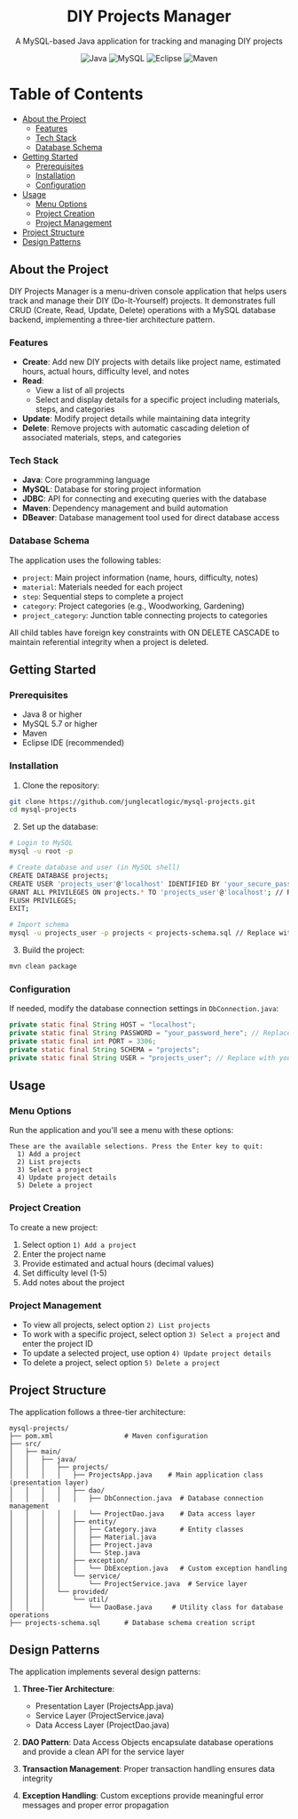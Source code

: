 <div align="center">

  <h1>DIY Projects Manager</h1>
  
  <p>
    A MySQL-based Java application for tracking and managing DIY projects
  </p>

<p>
  <img src="https://img.shields.io/badge/Java-ED8B00?style=for-the-badge&logo=java&logoColor=white" alt="Java" />
  <img src="https://img.shields.io/badge/MySQL-005C84?style=for-the-badge&logo=mysql&logoColor=white" alt="MySQL" />
  <img src="https://img.shields.io/badge/Eclipse-2C2255?style=for-the-badge&logo=eclipse&logoColor=white" alt="Eclipse" />
  <img src="https://img.shields.io/badge/Maven-C71A36?style=for-the-badge&logo=apache-maven&logoColor=white" alt="Maven" />
</p>
   
</div>

<!-- Table of Contents -->
# Table of Contents

- [About the Project](#about-the-project)
  * [Features](#features)
  * [Tech Stack](#tech-stack)
  * [Database Schema](#database-schema)
- [Getting Started](#getting-started)
  * [Prerequisites](#prerequisites)
  * [Installation](#installation)
  * [Configuration](#configuration)
- [Usage](#usage)
  * [Menu Options](#menu-options)
  * [Project Creation](#project-creation)
  * [Project Management](#project-management)
- [Project Structure](#project-structure)
- [Design Patterns](#design-patterns)

<!-- About the Project -->
## About the Project

DIY Projects Manager is a menu-driven console application that helps users track and manage their DIY (Do-It-Yourself) projects. It demonstrates full CRUD (Create, Read, Update, Delete) operations with a MySQL database backend, implementing a three-tier architecture pattern.

### Features

- **Create**: Add new DIY projects with details like project name, estimated hours, actual hours, difficulty level, and notes
- **Read**: 
  - View a list of all projects
  - Select and display details for a specific project including materials, steps, and categories
- **Update**: Modify project details while maintaining data integrity
- **Delete**: Remove projects with automatic cascading deletion of associated materials, steps, and categories

### Tech Stack

- **Java**: Core programming language
- **MySQL**: Database for storing project information
- **JDBC**: API for connecting and executing queries with the database
- **Maven**: Dependency management and build automation
- **DBeaver**: Database management tool used for direct database access

### Database Schema

The application uses the following tables:
- `project`: Main project information (name, hours, difficulty, notes)
- `material`: Materials needed for each project
- `step`: Sequential steps to complete a project
- `category`: Project categories (e.g., Woodworking, Gardening)
- `project_category`: Junction table connecting projects to categories

All child tables have foreign key constraints with ON DELETE CASCADE to maintain referential integrity when a project is deleted.

<!-- Getting Started -->
## Getting Started

### Prerequisites

- Java 8 or higher
- MySQL 5.7 or higher
- Maven
- Eclipse IDE (recommended)

### Installation

1. Clone the repository:
```bash
git clone https://github.com/junglecatlogic/mysql-projects.git
cd mysql-projects
```

2. Set up the database:
```bash
# Login to MySQL
mysql -u root -p

# Create database and user (in MySQL shell)
CREATE DATABASE projects;
CREATE USER 'projects_user'@'localhost' IDENTIFIED BY 'your_secure_password'; // Replace with actual password
GRANT ALL PRIVILEGES ON projects.* TO 'projects_user'@'localhost'; // Replace with actual user name 
FLUSH PRIVILEGES;
EXIT;

# Import schema
mysql -u projects_user -p projects < projects-schema.sql // Replace with your actual user name
```

3. Build the project:
```bash
mvn clean package
```

### Configuration

If needed, modify the database connection settings in `DbConnection.java`:

```java
private static final String HOST = "localhost";
private static final String PASSWORD = "your_password_here"; // Replace with your actual password
private static final int PORT = 3306;
private static final String SCHEMA = "projects";
private static final String USER = "projects_user"; // Replace with your actual username
```

<!-- Usage -->
## Usage

### Menu Options

Run the application and you'll see a menu with these options:

```
These are the available selections. Press the Enter key to quit:
  1) Add a project
  2) List projects
  3) Select a project
  4) Update project details
  5) Delete a project
```

### Project Creation

To create a new project:
1. Select option `1) Add a project`
2. Enter the project name
3. Provide estimated and actual hours (decimal values)
4. Set difficulty level (1-5)
5. Add notes about the project

### Project Management

- To view all projects, select option `2) List projects`
- To work with a specific project, select option `3) Select a project` and enter the project ID
- To update a selected project, use option `4) Update project details`
- To delete a project, select option `5) Delete a project`

<!-- Project Structure -->
## Project Structure

The application follows a three-tier architecture:

```
mysql-projects/
├── pom.xml                  # Maven configuration
├── src/
│   ├── main/
│   │   ├── java/
│   │   │   ├── projects/
│   │   │   │   ├── ProjectsApp.java    # Main application class (presentation layer)
│   │   │   │   ├── dao/
│   │   │   │   │   ├── DbConnection.java  # Database connection management
│   │   │   │   │   └── ProjectDao.java    # Data access layer
│   │   │   │   ├── entity/
│   │   │   │   │   ├── Category.java      # Entity classes
│   │   │   │   │   ├── Material.java
│   │   │   │   │   ├── Project.java
│   │   │   │   │   └── Step.java
│   │   │   │   ├── exception/
│   │   │   │   │   └── DbException.java   # Custom exception handling
│   │   │   │   └── service/
│   │   │   │       └── ProjectService.java  # Service layer
│   │   │   └── provided/
│   │   │       └── util/
│   │   │           └── DaoBase.java     # Utility class for database operations
├── projects-schema.sql      # Database schema creation script
```

<!-- Design Patterns -->
## Design Patterns

The application implements several design patterns:

1. **Three-Tier Architecture**: 
   - Presentation Layer (ProjectsApp.java)
   - Service Layer (ProjectService.java)
   - Data Access Layer (ProjectDao.java)

2. **DAO Pattern**: Data Access Objects encapsulate database operations and provide a clean API for the service layer

3. **Transaction Management**: Proper transaction handling ensures data integrity

4. **Exception Handling**: Custom exceptions provide meaningful error messages and proper error propagation
